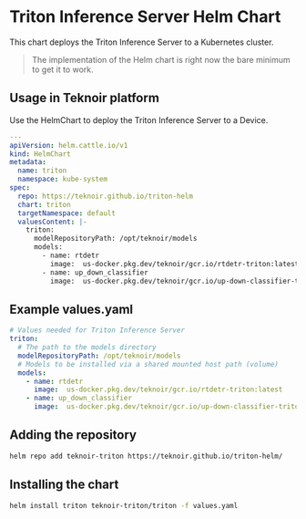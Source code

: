 # Triton Inference Server Helm Chart

This chart deploys the Triton Inference Server to a Kubernetes cluster.

> The implementation of the Helm chart is right now the bare minimum to get it to work.

## Usage in Teknoir platform
Use the HelmChart to deploy the Triton Inference Server to a Device.

```yaml
---
apiVersion: helm.cattle.io/v1
kind: HelmChart
metadata:
  name: triton
  namespace: kube-system
spec:
  repo: https://teknoir.github.io/triton-helm
  chart: triton
  targetNamespace: default
  valuesContent: |-
    triton:
      modelRepositoryPath: /opt/teknoir/models
      models:
        - name: rtdetr
          image:  us-docker.pkg.dev/teknoir/gcr.io/rtdetr-triton:latest
        - name: up_down_classifier
          image:  us-docker.pkg.dev/teknoir/gcr.io/up-down-classifier-triton:latest
```

## Example values.yaml

```yaml
# Values needed for Triton Inference Server
triton:
  # The path to the models directory
  modelRepositoryPath: /opt/teknoir/models
  # Models to be installed via a shared mounted host path (volume)
  models:
    - name: rtdetr
      image:  us-docker.pkg.dev/teknoir/gcr.io/rtdetr-triton:latest
    - name: up_down_classifier
      image:  us-docker.pkg.dev/teknoir/gcr.io/up-down-classifier-triton:latest
```

## Adding the repository

```bash
helm repo add teknoir-triton https://teknoir.github.io/triton-helm/
```

## Installing the chart

```bash
helm install triton teknoir-triton/triton -f values.yaml
```